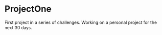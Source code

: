 # ProjectOne
First project in a series of challenges. Working on a personal project for the next 30 days.
